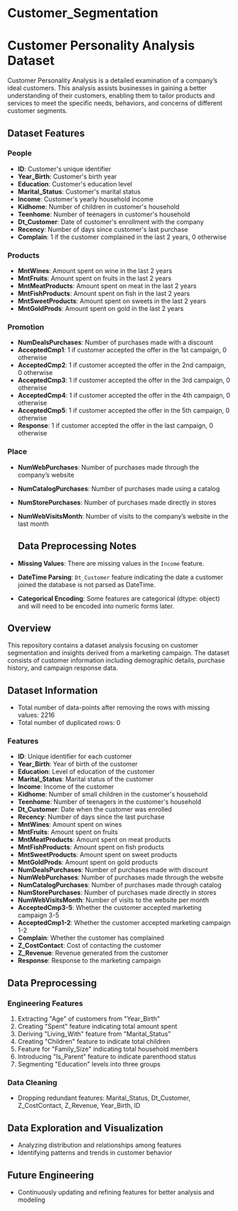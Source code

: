  # Customer_Segmentation     
# Customer Personality Analysis Dataset

Customer Personality Analysis is a detailed examination of a company’s ideal customers. This analysis assists businesses in gaining a better understanding of their customers, enabling them to tailor products and services to meet the specific needs, behaviors, and concerns of different customer segments.

## Dataset Features
 
### People

- **ID**: Customer's unique identifier
- **Year_Birth**: Customer's birth year
- **Education**: Customer's education level
- **Marital_Status**: Customer's marital status
- **Income**: Customer's yearly household income
- **Kidhome**: Number of children in customer's household
- **Teenhome**: Number of teenagers in customer's household
- **Dt_Customer**: Date of customer's enrollment with the company
- **Recency**: Number of days since customer's last purchase
- **Complain**: 1 if the customer complained in the last 2 years, 0 otherwise

### Products

- **MntWines**: Amount spent on wine in the last 2 years
- **MntFruits**: Amount spent on fruits in the last 2 years
- **MntMeatProducts**: Amount spent on meat in the last 2 years
- **MntFishProducts**: Amount spent on fish in the last 2 years
- **MntSweetProducts**: Amount spent on sweets in the last 2 years
- **MntGoldProds**: Amount spent on gold in the last 2 years

### Promotion

- **NumDealsPurchases**: Number of purchases made with a discount
- **AcceptedCmp1**: 1 if customer accepted the offer in the 1st campaign, 0 otherwise
- **AcceptedCmp2**: 1 if customer accepted the offer in the 2nd campaign, 0 otherwise
- **AcceptedCmp3**: 1 if customer accepted the offer in the 3rd campaign, 0 otherwise
- **AcceptedCmp4**: 1 if customer accepted the offer in the 4th campaign, 0 otherwise
- **AcceptedCmp5**: 1 if customer accepted the offer in the 5th campaign, 0 otherwise
- **Response**: 1 if customer accepted the offer in the last campaign, 0 otherwise

### Place

- **NumWebPurchases**: Number of purchases made through the company’s website
- **NumCatalogPurchases**: Number of purchases made using a catalog
- **NumStorePurchases**: Number of purchases made directly in stores
- **NumWebVisitsMonth**: Number of visits to the company’s website in the last month

    ## Data Preprocessing Notes

- **Missing Values**: There are missing values in the `Income` feature.
- **DateTime Parsing**: `Dt_Customer` feature indicating the date a customer joined the database is not parsed as DateTime.
- **Categorical Encoding**: Some features are categorical (dtype: object) and will need to be encoded into numeric forms later.

## Overview
This repository contains a dataset analysis focusing on customer segmentation and insights derived from a marketing campaign. The dataset consists of customer information including demographic details, purchase history, and campaign response data.

## Dataset Information
- Total number of data-points after removing the rows with missing values: 2216
- Total number of duplicated rows: 0

### Features
- **ID**: Unique identifier for each customer
- **Year_Birth**: Year of birth of the customer
- **Education**: Level of education of the customer
- **Marital_Status**: Marital status of the customer
- **Income**: Income of the customer
- **Kidhome**: Number of small children in the customer's household
- **Teenhome**: Number of teenagers in the customer's household
- **Dt_Customer**: Date when the customer was enrolled
- **Recency**: Number of days since the last purchase
- **MntWines**: Amount spent on wines
- **MntFruits**: Amount spent on fruits
- **MntMeatProducts**: Amount spent on meat products
- **MntFishProducts**: Amount spent on fish products
- **MntSweetProducts**: Amount spent on sweet products
- **MntGoldProds**: Amount spent on gold products
- **NumDealsPurchases**: Number of purchases made with discount
- **NumWebPurchases**: Number of purchases made through the website
- **NumCatalogPurchases**: Number of purchases made through catalog
- **NumStorePurchases**: Number of purchases made directly in stores
- **NumWebVisitsMonth**: Number of visits to the website per month
- **AcceptedCmp3-5**: Whether the customer accepted marketing campaign 3-5
- **AcceptedCmp1-2**: Whether the customer accepted marketing campaign 1-2
- **Complain**: Whether the customer has complained
- **Z_CostContact**: Cost of contacting the customer
- **Z_Revenue**: Revenue generated from the customer
- **Response**: Response to the marketing campaign

## Data Preprocessing

### Engineering Features
1. Extracting "Age" of customers from "Year_Birth"
2. Creating "Spent" feature indicating total amount spent
3. Deriving "Living_With" feature from "Marital_Status"
4. Creating "Children" feature to indicate total children
5. Feature for "Family_Size" indicating total household members
6. Introducing "Is_Parent" feature to indicate parenthood status
7. Segmenting "Education" levels into three groups

### Data Cleaning
- Dropping redundant features: Marital_Status, Dt_Customer, Z_CostContact, Z_Revenue, Year_Birth, ID

## Data Exploration and Visualization
- Analyzing distribution and relationships among features
- Identifying patterns and trends in customer behavior

## Future Engineering
- Continuously updating and refining features for better analysis and modeling


